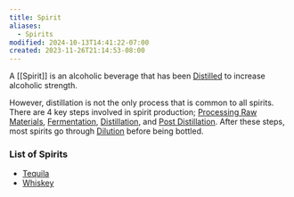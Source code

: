 ```yaml
---
title: Spirit
aliases:
  - Spirits
modified: 2024-10-13T14:41:22-07:00
created: 2023-11-26T21:14:53-08:00
---
```

A [[Spirit]] is an alcoholic beverage that has been [Distilled](Areas/bartending/Spirits/Distillation.md) to increase alcoholic strength. 

However, distillation is not the only process that is common to all spirits. There are 4 key steps involved in spirit production; [Processing Raw Materials](Areas/bartending/Spirits/Processing%20Raw%20Materials.md), [Fermentation](Areas/bartending/Spirits/Fermentation.md), [Distillation](Areas/bartending/Spirits/Distillation.md), and [Post Distillation](Areas/bartending/Spirits/Post%20Distillation.md).
After these steps, most spirits go through [Dilution](Areas/bartending/Spirits/Dilution.md) before being bottled.


### List of Spirits
- [Tequila](Areas/bartending/Tequila/Tequila.md)
- [Whiskey](Areas/bartending/Whiskey/Whiskey.md)